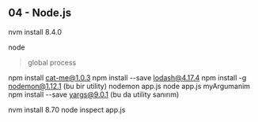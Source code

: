 ## 04 - Node.js
nvm install 8.4.0

node
>global
>process

npm install cat-me@1.0.3
npm install --save lodash@4.17.4
npm install -g nodemon@1.12.1      (bu bir utility)
	nodemon app.js
node app.js myArgumanim
npm install --save yargs@9.0.1   (bu da utility sanırım)

nvm install 8.70
node inspect app.js
